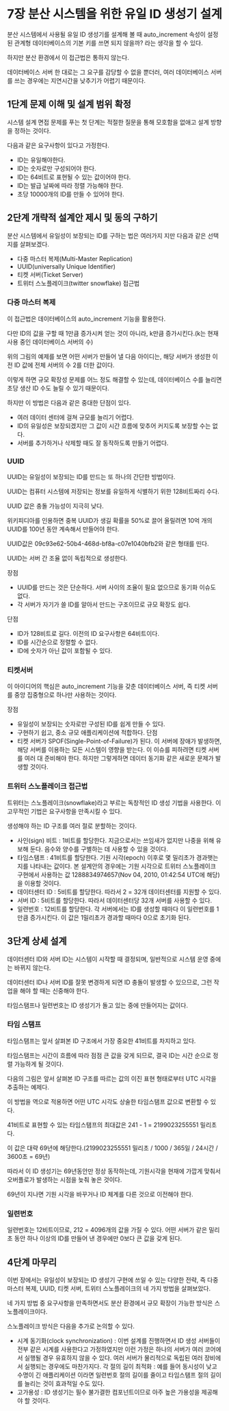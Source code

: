 # 7장 분산 시스템을 위한 유일 ID 생성기 설계

분산 시스템에서 사용될 유일 ID 생성기를 설계해 볼 때 auto_increment 속성이 설정된 관계형 데이터베이스의 기본 키를 쓰면 되지 않을까? 라는 생각을 할 수 있다.

하지만 분산 환경에서 이 접근법은 통하지 않는다.

데이터베이스 서버 한 대로는 그 요구를 감당할 수 없을 뿐더러, 여러 데이터베이스 서버를 쓰는 경우에는 지연시간을 낮추기가 어렵기 때문이다.

## 1단계 문제 이해 및 설계 범위 확정

시스템 설계 면접 문제를 푸는 첫 단계는 적절한 질문을 통해 모호함을 없애고 설계 방향을 정하는 것이다.

다음과 같은 요구사항이 있다고 가정한다.

- ID는 유일해야한다.
- ID는 숫자로만 구성되어야 한다.
- ID는 64비트로 표현될 수 있는 값이어야 한다.
- ID는 발급 날짜에 따라 정렬 가능해야 한다.
- 초당 10000개의 ID를 만들 수 있어야 한다.

## 2단계 개략적 설계안 제시 및 동의 구하기

분산 시스템에서 유일성이 보장되는 ID를 구하는 법은 여러가지 지만 다음과 같은 선택지를 살펴보겠다.

- 다중 마스터 복제(Multi-Master Replication)
- UUID(universally Unique Identifier)
- 티켓 서버(Ticket Server)
- 트위터 스노플레이크(twitter snowflake) 접근법

### 다중 마스터 복제

이 접근법은 데이터베이스의 auto_increment 기능을 활용한다.

다만 ID의 값을 구할 때 1만큼 증가시켜 얻는 것이 아니라, k만큼 증가시킨다.(k는 현재 사용 중인 데이터베이스 서버의 수)

위의 그림의 예제를 보면 어떤 서버가 만들어 낼 다음 아이디는, 해당 서버가 생성한 이전 ID 값에 전체 서버의 수 2를 더한 값이다.

이렇게 하면 규모 확장성 문제를 어느 정도 해결할 수 있는데, 데이터베이스 수를 늘리면 초당 생산 ID 수도 늘릴 수 있기 때문이다.

하지만 이 방법은 다음과 같은 중대한 단점이 있다.

- 여러 데이터 센터에 걸쳐 규모를 늘리기 어렵다.
- ID의 유일성은 보장되겠지만 그 값이 시간 흐름에 맞추어 커지도록 보장할 수는 없다.
- 서버를 추가하거나 삭제할 때도 잘 동작하도록 만들기 어렵다.

### UUID

UUID는 유일성이 보장되는 ID를 만드는 또 하나의 간단한 방법이다.

UUID는 컴퓨터 시스템에 저장되는 정보를 유일하게 식별하기 위한 128비트짜리 수다.

UUID 값은 충돌 가능성이 지극히 낮다.

위키피디아를 인용하면 중복 UUID가 생길 확률을 50%로 끌어 올릴려면 10억 개의 UUID를 100년 동안 계속해서 만들어야 한다.

UUID값은 09c93e62-50b4-468d-bf8a-c07e1040bfb2와 같은 형태를 띤다.

UUID는 서버 간 조율 없이 독립적으로 생성한다.

장점

- UUID를 만드는 것은 단순하다. 서버 사이의 조율이 필요 없으므로 동기화 이슈도 없다.
- 각 서버가 자기가 쓸 ID를 알아서 만드는 구조이므로 규모 확장도 쉽다.

단점

- ID가 128비트로 길다. 이전의 ID 요구사항은 64비트이다.
- ID를 시간순으로 정렬할 수 없다.
- ID에 숫자가 아닌 값이 포함될 수 있다.

### 티켓서버

이 아이디어의 핵심은 auto_increment 기능을 갖춘 데이터베이스 서버, 즉 티켓 서버를 중앙 집중형으로 하나만 사용하는 것이다.

장점

- 유일성이 보장되는 숫자로만 구성된 ID를 쉽게 만들 수 있다.
- 구현하기 쉽고, 중소 규모 애플리케이션에 적합하다.
단점
- 티켓 서버가 SPOF(Single-Point-of-Failure)가 된다. 이 서버에 장애가 발생하면, 해당 서버를 이용하는 모든 시스템이 영향을 받는다. 이 이슈를 피하려면 티켓 서버를 여러 대 준비해야 한다. 하지만 그렇게하면 데이터 동기화 같은 새로운 문제가 발생할 것이다.

### 트위터 스노플레이크 접근법

트위터는 스노플레이크(snowflake)라고 부르는 독창적인 ID 생성 기법을 사용한다. 이 고무적인 기법은 요구사항을 만족시킬 수 있다.

생성해야 하는 ID 구조를 여러 절로 분할하는 것이다.

- 사인(sign) 비트 : 1비트를 할당한다. 지금으로서는 쓰임새가 없지만 나중을 위해 유보해 둔다. 음수와 양수를 구별하는 데 사용할 수 있을 것이다.
- 타임스탬프 : 41비트를 할당한다. 기원 시각(epoch) 이후로 몇 밀리초가 경과햇는지를 나타내는 값이다. 본 설계안의 경우에는 기원 시각으로 트위터 스노플레이크 구현에서 사용하는 값 1288834974657(Nov 04, 2010, 01:42:54 UTC에 해당)을 이용할 것이다.
- 데이터센터 ID : 5비트를 할당한다. 따라서 2 = 32개 데이터센터를 지원할 수 있다.
- 서버 ID : 5비트를 할당한다. 따라서 데이터센터당 32개 서버를 사용할 수 있다.
- 일련번호 : 12비트를 할당한다. 각 서버에서는 ID를 생성할 때마다 이 일련번호를 1만큼 증가시킨다. 이 값은 1밀리초가 경과할 때마다 0으로 초기화 된다.

## 3단계 상세 설계

데이터센터 ID와 서버 ID는 시스템이 시작할 때 결정되며, 일반적으로 시스템 운영 중에는 바뀌지 않는다.

데이터센터 ID나 서버 ID를 잘못 변경하게 되면 ID 충돌이 발생할 수 있으므로, 그런 작업을 해야 할 때는 신중해야 한다.

타임스탬프나 일련번호는 ID 생성기가 돌고 있는 중에 만들어지는 값이다.

### 타임 스탬프

타임스탬프는 앞서 살펴본 ID 구조에서 가장 중요한 41비트를 차지하고 있다.

타임스탬프는 시간이 흐름에 따라 점점 큰 값을 갖게 되므로, 결국 ID는 시간 순으로 정렬 가능하게 될 것이다.

다음의 그림은 앞서 살펴본 ID 구조를 따르는 값의 이진 표현 형태로부터 UTC 시각을 추출하는 예제다.

이 방법을 역으로 적용하면 어떤 UTC 시각도 상술한 타임스탬프 값으로 변환할 수 있다.

41비트로 표현할 수 있는 타임스탬프의 최대값은 241 - 1 = 2199023255551 밀리초다.

이 값은 대략 69년에 해당한다.(2199023255551 밀리초 / 1000 / 365일 / 24시간 / 3600초 = 69년)

따라서 이 ID 생성기는 69년동안만 정상 동작하는데, 기원시각을 현재에 가깝게 맞춰서 오버플로가 발생하는 시점을 늦춰 놓은 것이다.

69년이 지나면 기원 시각을 바꾸거나 ID 체계를 다른 것으로 이전해야 한다.

### 일련번호

일련번호는 12비트이므로, 212 = 4096개의 값을 가질 수 있다. 어떤 서버가 같은 밀리초 동안 하나 이상의 ID를 만들어 낸 경우에만 0보다 큰 값을 갖게 된다.

## 4단계 마무리

이번 장에서는 유일성이 보장되는 ID 생성기 구현에 쓰일 수 있는 다양한 전략, 즉 다중 마스터 복제, UUID, 티켓 서버, 트위터 스노플레이크의 네 가지 방법을 살펴보았다.

네 가지 방법 중 요구사항을 만족하면서도 분산 환경에서 규모 확장이 가능한 방식은 스노플레이크이다.

스노플레이크 방식은 다음을 추가로 논의할 수 있다.

- 시계 동기화(clock synchronization) : 이번 설계를 진행하면서 ID 생성 서버들이 전부 같은 시계를 사용한다고 가정하였지만 이런 가정은 하나의 서버가 여러 코어에서 실행될 경우 유효하지 않을 수 있다. 여러 서버가 물리적으로 독립된 여러 장비에서 실행되는 경우에도 마찬가지다.
각 절의 길이 최적화 : 예를 들어 동시성이 낮고 수명이 긴 애플리케이션 이라면 일련번호 절의 길이를 줄이고 타임스탬프 절의 길이를 늘리는 것이 효과적일 수도 있다.
- 고가용성 : ID 생성기는 필수 불가결한 컴포넌트이므로 아주 높은 가용성을 제공해야 할 것이다.
